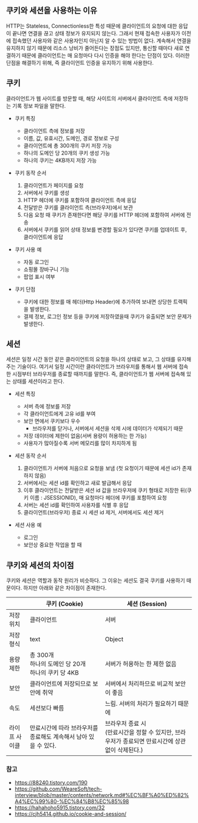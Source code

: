 ## 쿠키와 세션을 사용하는 이유
HTTP는 Stateless, Connectionless한 특성 때문에 클라이언트의 요청에 대한 응답이 끝나면 연결을 끊고 상태 정보가 유지되지 않는다. 그래서 현재 접속한 사용자가 이전에 접속했던 사용자와 같은 사용자인지 아닌지 알 수 있는 방법이 없다. 계속해서 연결을 유지하지 않기 때문에 리소스 낭비가 줄어든다는 장점도 있지만, 통신할 때마다 새로 연결하기 때문에 클라이언트는 매 요청마다 다시 인증을 해야 한다는 단점이 있다. 이러한 단점을 해결하기 위해, 즉 클라이언트 인증을 유지하기 위해 사용한다.

## 쿠키
클라이언트가 웹 사이트를 방문할 때, 해당 사이트의 서버에서 클라이언트 측에 저장하는 기록 정보 파일을 말한다.

- 쿠키 특징
    - 클라이언트 측에 정보를 저장
    - 이름, 값, 유효시간, 도메인, 경로 정보로 구성
    - 클라이언트에 총 300개의 쿠키 저장 가능
    - 하나의 도메인 당 20개의 쿠키 생성 가능
    - 하나의 쿠키는 4KB까지 저장 가능

- 쿠키 동작 순서
    1. 클라이언트가 페이지를 요청
    2. 서버에서 쿠키를 생성
    3. HTTP 헤더에 쿠키를 포함하여 클라이언트 측에 응답
    4. 전달받은 쿠키를 클라이언트 측(브라우저)에서 보관
    5. 다음 요청 때 쿠키가 존재한다면 해당 쿠키를 HTTP 헤더에 포함하여 서버에 전송
    6. 서버에서 쿠키를 읽어 상태 정보를 변경할 필요가 있다면 쿠키를 업데이트 후, 클라이언트에 응답

- 쿠키 사용 예
    - 자동 로그인
    - 쇼핑몰 장바구니 기능
    - 팝업 표시 여부

- 쿠키 단점
    - 쿠키에 대한 정보를 매 헤더(Http Header)에 추가하여 보내면 상당한 트랙픽을 발생한다.
    - 결제 정보, 로그인 정보 등을 쿠키에 저장하였을때 쿠키가 유출되면 보안 문제가 발생한다.

## 세션
세션은 일정 시간 동안 같은 클라이언트의 요청을 하나의 상태로 보고, 그 상태를 유지해주는 기술이다. 여기서 일정 시간이란 클라이언트가 브라우저를 통해서 웹 서버에 접속한 시점부터 브라우저를 종료할 때까지를 말한다. 즉, 클라이언트가 웹 서버에 접속해 있는 상태를 세션이라고 한다.

- 세션 특징
    - 서버 측에 정보를 저장
    - 각 클라이언트에게 고유 id를 부여
    - 보안 면에서 쿠키보다 우수
        - 브라우저를 닫거나, 서버에서 세션을 삭제 시에 데이터가 삭제되기 때문
    - 저장 데이터에 제한이 없음(서버 용량이 허용하는 한 가능)
    - 사용자가 많아질수록 서버 메모리를 많이 차지하게 됨

- 세션 동작 순서
    1. 클라이언트가 서버에 처음으로 요청을 보냄 (첫 요청이기 때문에 세션 id가 존재하지 않음)
    2. 서버에서는 세션 id를 확인하고 새로 발급해서 응답
    3. 이후 클라이언트는 전달받은 세션 id 값을 브라우저에 쿠키 형태로 저장한 뒤(쿠키 이름 : JSESSIONID), 매 요청마다 헤더에 쿠키를 포함하여 요청
    4. 서버는 세션 id를 확인하여 사용자를 식별 후 응답
    5. 클라이언트(브라우저) 종료 시 세션 id 제거, 서버에서도 세션 제거

- 세션 사용 예
    - 로그인
    - 보안상 중요한 작업을 할 때


## 쿠키와 세션의 차이점
쿠키와 세션은 역할과 동작 원리가 비슷하다. 그 이유는 세션도 결국 쿠키를 사용하기 때문이다. 하지만 아래와 같은 차이점이 존재한다.

|               | 쿠키 (Cookie)                                                | 세션 (Session)                                               |
| ------------- | ------------------------------------------------------------ | ------------------------------------------------------------ |
| 저장 위치     | 클라이언트                                                   | 서버                                                         |
| 저장 형식     | text                                                         | Object                                                       |
| 용량 제한     | 총 300개<br />하나의 도메인 당 20개<br />하나의 쿠키 당 4KB  | 서버가 허용하는 한 제한 없음                                 |
| 보안          | 클라이언트에 저장되므로 보안에 취약                          | 서버에서 처리하므로 비교적 보안이 좋음                       |
| 속도          | 세션보다 빠름                                                | 느림. 서버의 처리가 필요하기 때문에                          |
| 라이프 사이클 | 만료시간에 따라 브라우저를 종료해도 계속해서 남아 있을 수 있다. | 브라우저 종료 시 <br />(만료시간을 정할 수 있지만, 브라우저가 종료되면 만료시간에 상관없이 삭제된다.) |


### 참고
- https://88240.tistory.com/190
- https://github.com/WeareSoft/tech-interview/blob/master/contents/network.md#%EC%BF%A0%ED%82%A4%EC%99%80-%EC%84%B8%EC%85%98
- https://hahahoho5915.tistory.com/32
- https://cjh5414.github.io/cookie-and-session/